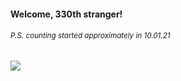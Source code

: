 #### Welcome, 330th stranger!

###### <sup>P.S. counting started approximately in 10.01.21</sup>

<img src="https://kraftwerk28.pp.ua/vcnt.png"></img>
